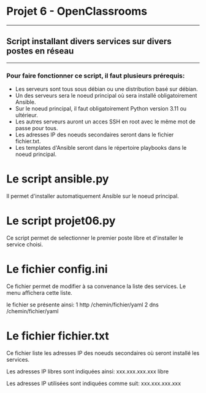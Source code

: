 # Projet 6 - OpenClassrooms

------

## Script installant divers services sur divers postes en réseau

------

### Pour faire fonctionner ce script, il faut plusieurs prérequis:
* Les serveurs sont tous sous débian ou une distribution basé sur débian.
* Un des serveurs sera le noeud principal où sera installé obligatoirement Ansible.
* Sur le noeud principal, il faut obligatoirement Python version 3.11 ou ultérieur.
* Les autres serveurs auront un acces SSH en root avec le même mot de passe pour tous.
* Les adresses IP des noeuds secondaires seront dans le fichier fichier.txt.
* Les templates d'Ansible seront dans le répertoire playbooks dans le noeud principal.

# Le script ansible.py 

Il permet d'installer automatiquement Ansible sur le noeud principal.

# Le script projet06.py

Ce script permet de selectionner le premier poste libre et d'installer le service choisi.

# Le fichier config.ini

Ce fichier permet de modifier à sa convenance la liste des services.
Le menu affichera cette liste.

le fichier se présente ainsi:
1 http /chemin/fichier/yaml
2 dns /chemin/fichier/yaml

# Le fichier fichier.txt

Ce fichier liste les adresses IP des noeuds secondaires où seront installé les services.

Les adresses IP libres sont indiquées ainsi:
xxx.xxx.xxx.xxx  libre

Les adresses IP utilisées sont indiquées comme suit:
xxx.xxx.xxx.xxx

